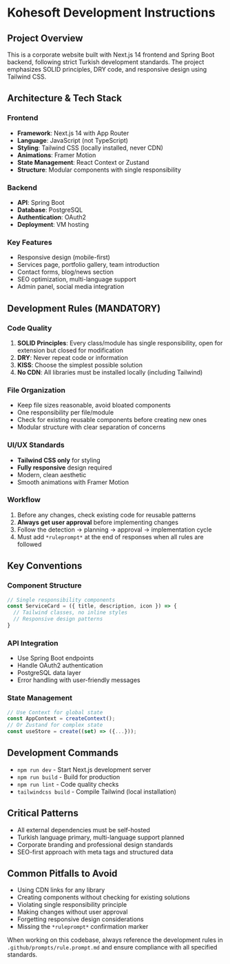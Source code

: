 # Kohesoft Development Instructions

## Project Overview
This is a corporate website built with Next.js 14 frontend and Spring Boot backend, following strict Turkish development standards. The project emphasizes SOLID principles, DRY code, and responsive design using Tailwind CSS.

## Architecture & Tech Stack

### Frontend
- **Framework**: Next.js 14 with App Router
- **Language**: JavaScript (not TypeScript)
- **Styling**: Tailwind CSS (locally installed, never CDN)
- **Animations**: Framer Motion
- **State Management**: React Context or Zustand
- **Structure**: Modular components with single responsibility

### Backend
- **API**: Spring Boot
- **Database**: PostgreSQL  
- **Authentication**: OAuth2
- **Deployment**: VM hosting

### Key Features
- Responsive design (mobile-first)
- Services page, portfolio gallery, team introduction
- Contact forms, blog/news section
- SEO optimization, multi-language support
- Admin panel, social media integration

## Development Rules (MANDATORY)

### Code Quality
1. **SOLID Principles**: Every class/module has single responsibility, open for extension but closed for modification
2. **DRY**: Never repeat code or information
3. **KISS**: Choose the simplest possible solution
4. **No CDN**: All libraries must be installed locally (including Tailwind)

### File Organization
- Keep file sizes reasonable, avoid bloated components
- One responsibility per file/module
- Check for existing reusable components before creating new ones
- Modular structure with clear separation of concerns

### UI/UX Standards
- **Tailwind CSS only** for styling
- **Fully responsive** design required
- Modern, clean aesthetic
- Smooth animations with Framer Motion

### Workflow
1. Before any changes, check existing code for reusable patterns
2. **Always get user approval** before implementing changes
3. Follow the detection → planning → approval → implementation cycle
4. Must add `*ruleprompt*` at the end of responses when all rules are followed

## Key Conventions

### Component Structure
```javascript
// Single responsibility components
const ServiceCard = ({ title, description, icon }) => {
  // Tailwind classes, no inline styles
  // Responsive design patterns
}
```

### API Integration
- Use Spring Boot endpoints
- Handle OAuth2 authentication
- PostgreSQL data layer
- Error handling with user-friendly messages

### State Management
```javascript
// Use Context for global state
const AppContext = createContext();
// Or Zustand for complex state
const useStore = create((set) => ({...}));
```

## Development Commands
- `npm run dev` - Start Next.js development server
- `npm run build` - Build for production
- `npm run lint` - Code quality checks
- `tailwindcss build` - Compile Tailwind (local installation)

## Critical Patterns
- All external dependencies must be self-hosted
- Turkish language primary, multi-language support planned
- Corporate branding and professional design standards
- SEO-first approach with meta tags and structured data

## Common Pitfalls to Avoid
- Using CDN links for any library
- Creating components without checking for existing solutions
- Violating single responsibility principle
- Making changes without user approval
- Forgetting responsive design considerations
- Missing the `*ruleprompt*` confirmation marker

When working on this codebase, always reference the development rules in `.github/prompts/rule.prompt.md` and ensure compliance with all specified standards.
